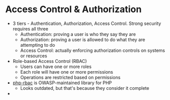 # Access Control & Authorization

* 3 tiers - Authentication, Authorization, Access Control. Strong security requires all three
    * Authentication: proving a user is who they say they are
    * Authorization: proving a user is allowed to do what they are attempting to do
    * Access Control: actually enforcing authorization controls on systems or resources
* Role-based Access Control (RBAC)
    * Users can have one or more roles
    * Each role will have one or more permissions
    * Operations are restricted based on permissions 
* [php-rbac](https://github.com/OWASP/rbac) is OWASP-maintained library for PHP
    * Looks outdated, but that's because they consider it complete
* 